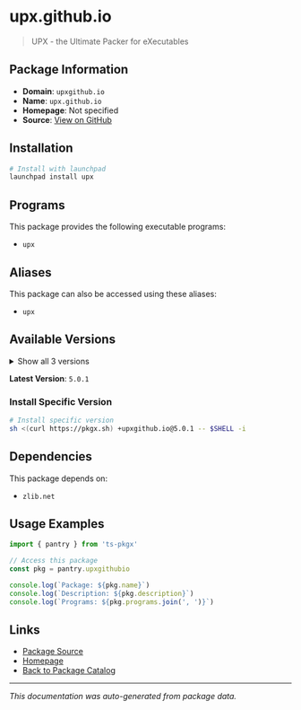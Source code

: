 # upx.github.io

> UPX - the Ultimate Packer for eXecutables

## Package Information

- **Domain**: `upxgithub.io`
- **Name**: `upx.github.io`
- **Homepage**: Not specified
- **Source**: [View on GitHub](https://github.com/pkgxdev/pantry/tree/main/projects/upx.github.io/package.yml)

## Installation

```bash
# Install with launchpad
launchpad install upx
```

## Programs

This package provides the following executable programs:

- `upx`

## Aliases

This package can also be accessed using these aliases:

- `upx`

## Available Versions

<details>
<summary>Show all 3 versions</summary>

- `5.0.1`, `5.0.0`, `4.2.4`

</details>

**Latest Version**: `5.0.1`

### Install Specific Version

```bash
# Install specific version
sh <(curl https://pkgx.sh) +upxgithub.io@5.0.1 -- $SHELL -i
```

## Dependencies

This package depends on:

- `zlib.net`

## Usage Examples

```typescript
import { pantry } from 'ts-pkgx'

// Access this package
const pkg = pantry.upxgithubio

console.log(`Package: ${pkg.name}`)
console.log(`Description: ${pkg.description}`)
console.log(`Programs: ${pkg.programs.join(', ')}`)
```

## Links

- [Package Source](https://github.com/pkgxdev/pantry/tree/main/projects/upx.github.io/package.yml)
- [Homepage](#)
- [Back to Package Catalog](../package-catalog.md)

---

*This documentation was auto-generated from package data.*
